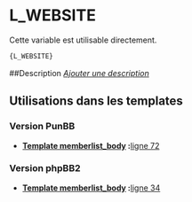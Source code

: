 # L_WEBSITE


Cette variable est utilisable directement.

```html
{L_WEBSITE}
```

##Description
[*Ajouter une description*](https://fa-tvars.appspot.com/var/L_WEBSITE)

## Utilisations dans les templates

### Version PunBB

* __[Template memberlist_body](../tpl/var/punbb/memberlist_body.md#readme) :__[ligne 72](../tpl/src/punbb/memberlist_body.tpl#L72)

### Version phpBB2

* __[Template memberlist_body](../tpl/var/subsilver/memberlist_body.md#readme) :__[ligne 34](../tpl/src/subsilver/memberlist_body.tpl#L34)